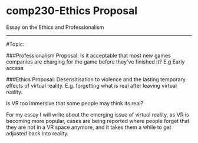 # comp230-Ethics Proposal
Essay on the Ethics and Professionalism
___

#Topic:

###Professionalism Proposal:
Is it acceptable that most new games companies are charging for the game before they've finished it? E.g Early access


###Ethics Proposal:
Desensitisation to violence and the lasting temporary effects of virtual reality. E.g. forgetting what is real after leaving virtual reality.

Is VR too immersive that some people may think its real?

For my essay I will write about the emerging issue of virtual reality, as VR is becoming more popular, cases are being reported where people forget that they are not in a VR space anymore, and it takes them a while to get adjusted back into reality.

